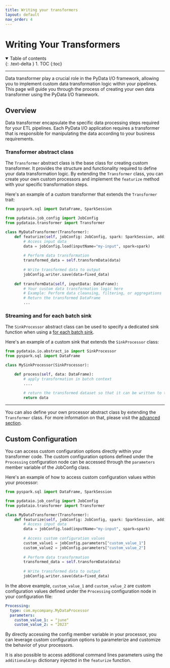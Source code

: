 ```yaml
---
title: Writing your transformers
layout: default
nav_order: 4
---
```

# Writing Your Transformers
<details open markdown="block">
  <summary>
    Table of contents
  </summary>
  {: .text-delta }
1. TOC
{:toc}
</details>

--- 

Data transformer play a crucial role in the PyData I/O framework, allowing you to implement custom data transformation logic within your pipelines. This page will guide you through the process of creating your own data transformer using the PyData I/O framework.

## Overview
Data transformer encapsulate the specific data processing steps required for your ETL pipelines. Each PyData I/O application requires a transformer that is responsible for manipulating the data according to your business requirements.

### Transformer abstract class

The `Transformer` abstract class is the base class for creating custom transformer. It provides the structure and functionality required to define your data transformation logic. By extending the `Transformer` class, you can create your own custom processors and implement the `featurize` method with your specific transformation steps.

Here's an example of a custom transformer that extends the `Transformer` trait:

```python
from pyspark.sql import DataFrame, SparkSession

from pydataio.job_config import JobConfig
from pydataio.transformer import Transformer

class MyDataTransformer(Transformer):
    def featurize(self, jobConfig: JobConfig, spark: SparkSession, additionalArgs: dict = None):
        # Access input data
        data = jobConfig.load(inputName="my-input", spark=spark)
        
        # Perform data transformation
        transformed_data = self.transformData(data)
        
        # Write transformed data to output
        jobConfig.writer.save(data=fixed_data)
        
    def transformData(self, inputData: DataFrame):
        # Your custom data transformation logic here
        # Example: Perform data cleansing, filtering, or aggregations
        # Return the transformed DataFrame
        ...
```

### Streaming  and for each batch sink
The `SinkProcessor` abstract class can be used to specify a dedicated sink function when using a [for each batch sink](https://spark.apache.org/docs/latest/api/python/reference/pyspark.ss/api/pyspark.sql.streaming.DataStreamWriter.foreachBatch.html).

Here's an example of a custom sink that extends the `SinkProcessor` class:

```python
from pydataio.io.abstract_io import SinkProcessor
from pyspark.sql import DataFrame

class MySinkProcessor(SinkProcessor):

    def process(self, data: DataFrame):
        # apply transformation in batch context
        ....
        
        # return the transformed dataset so that it can be written to the output
        return data
```

--- 

You can also define your own processor abstract class by extending the `Transformer` class. For more information on that, please visit the [advanced section](advanced/custom-transformer-classes.html).

## Custom Configuration

You can access custom configuration options directly within your transformer code. The custom configuration options
defined under the `Processing` configuration node can be accessed through the `parameters` member variable of the JobConfig class.

Here's an example of how to access custom configuration values within your processor:

```python
from pyspark.sql import DataFrame, SparkSession

from pydataio.job_config import JobConfig
from pydataio.transformer import Transformer

class MyDataTransformer(Transformer):
    def featurize(self, jobConfig: JobConfig, spark: SparkSession, additionalArgs: dict = None):
        # Access input data
        data = jobConfig.load(inputName="my-input", spark=spark)
        
        # Access custom configuration values
        custom_value1 = jobConfig.parameters["custom_value_1"]
        custom_value2 = jobConfig.parameters["custom_value_2"]
        
        # Perform data transformation
        transformed_data = self.transformData(data)
        
        # Write transformed data to output
        jobConfig.writer.save(data=fixed_data)

```

In the above example, `custom_value_1` and `custom_value_2` are custom configuration values defined under
the `Processing` configuration node in your configuration file:

```yaml
Processing:
  type: com.mycompany.MyDataProcessor
  parameters:
    custom_value_1: = "june"
    custom_value_2: = "2023"

```

By directly accessing the config member variable in your processor, you can leverage custom configuration options to parameterize and customize the behavior of your processors.

It is also possible to access additional command lines parameters using the `additionalArgs` dictionary injected in the `featurize` function.